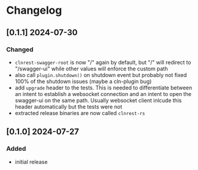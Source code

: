 # Changelog

## [0.1.1] 2024-07-30

### Changed

- ``clnrest-swagger-root`` is now "/" again by default, but "/" will redirect to "/swagger-ui" while other values will enforce the custom path
- also call ``plugin.shutdown()`` on shutdown event but probably not fixed 100% of the shutdown issues (maybe a cln-plugin bug)
- add ``upgrade`` header to the tests. This is needed to differentiate between an intent to establish a websocket connection and an intent to open the swagger-ui on the same path. Usually websocket client inlcude this header automatically but the tests were not
- extracted release binaries are now called ``clnrest-rs``

## [0.1.0] 2024-07-27

### Added

- initial release